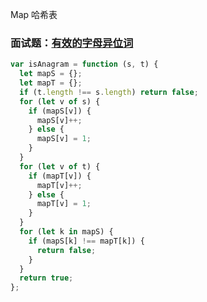 Map 哈希表

### 面试题：[有效的字母异位词](https://leetcode-cn.com/problems/valid-anagram/)

```js
var isAnagram = function (s, t) {
  let mapS = {};
  let mapT = {};
  if (t.length !== s.length) return false;
  for (let v of s) {
    if (mapS[v]) {
      mapS[v]++;
    } else {
      mapS[v] = 1;
    }
  }
  for (let v of t) {
    if (mapT[v]) {
      mapT[v]++;
    } else {
      mapT[v] = 1;
    }
  }
  for (let k in mapS) {
    if (mapS[k] !== mapT[k]) {
      return false;
    }
  }
  return true;
};
```
